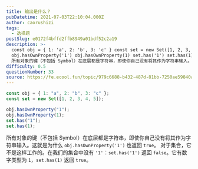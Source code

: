 ```yaml
---
title: 输出是什么？
pubDatetime: 2021-07-03T22:10:04.000Z
author: caorushizi
tags:
  - 选择题
postSlug: e0172f4bffd2ffb8949a01bdf52c2a19
description: >-
  const obj = { 1: 'a', 2: 'b', 3: 'c' } const set = new Set([1, 2, 3, 4, 5])
  obj.hasOwnProperty('1') obj.hasOwnProperty(1) set.has('1') set.has(1)
  所有对象的键（不包括 Symbol）在底层都是字符串，即使你自己没有将其作为字符串输入。这就是为什么 obj
difficulty: 0.5
questionNumber: 33
source: https://fe.ecool.fun/topic/979c6688-b432-487d-81bb-7250ae59840a
---
```


```javascript
const obj = { 1: "a", 2: "b", 3: "c" };
const set = new Set([1, 2, 3, 4, 5]);

obj.hasOwnProperty("1");
obj.hasOwnProperty(1);
set.has("1");
set.has(1);
```

所有对象的键（不包括 Symbol）在底层都是字符串，即使你自己没有将其作为字符串输入。这就是为什么 `obj.hasOwnProperty('1')` 也返回 `true`。
对于集合，它不是这样工作的。在我们的集合中没有 `'1'`：`set.has('1')` 返回 `false`。它有数字类型为 `1`，`set.has(1)` 返回 `true`。
